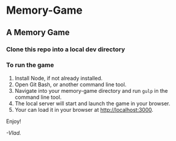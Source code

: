 # Memory-Game
## A Memory Game

### Clone this repo into a local dev directory
### To run the game
1. Install Node, if not already installed.
2. Open Git Bash, or another command line tool.
3. Navigate into your memory-game directory and run `gulp` in the command line tool.
4. The local server will start and launch the game in your browser.
5. Your can load it in your browser at [http://localhost:3000](http://localhost:3000).

Enjoy!

*-Vlad.*
